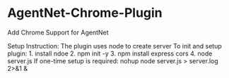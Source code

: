 # AgentNet-Chrome-Plugin
Add Chrome Support for AgentNet

Setup Instruction:
The plugin uses node to create server
To init and setup plugin:
    1. install ndoe
    2. npm init -y
    3. npm install express cors
    4. node server.js
If one-time setup is required:
    nohup node server.js > server.log 2>&1 &